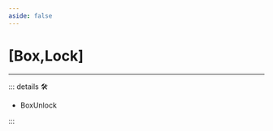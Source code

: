 ```yaml
---
aside: false
---
```

# <py>[Box,Lock]</py>

---

<!-- =================================================== -->
<!-- =================================================== -->
<!-- =================================================== -->
<!-- =================================================== -->
<!-- =================================================== -->
::: details 🛠

- BoxUnlock

:::
